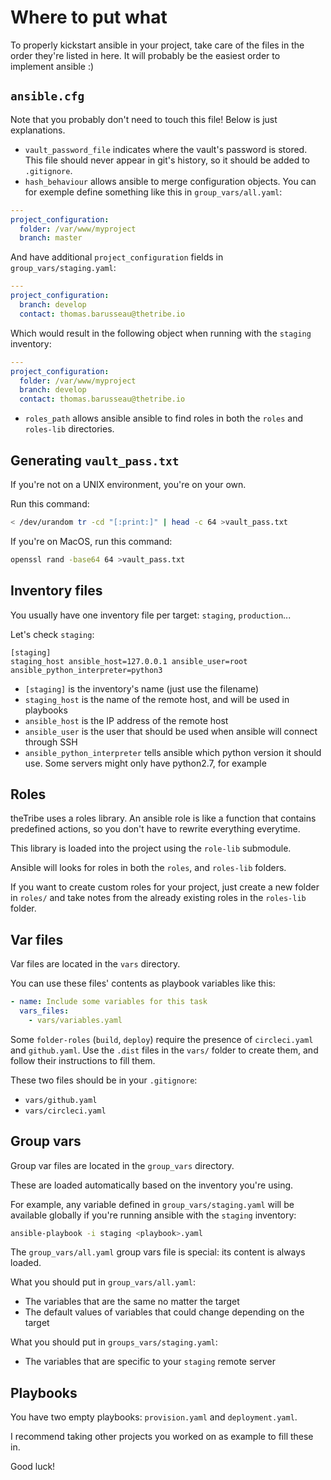 # Where to put what

To properly kickstart ansible in your project, take care of the files in the order
they're listed in here. It will probably be the easiest order to implement ansible :)

## `ansible.cfg`

Note that you probably don't need to touch this file! Below is just explanations.

- `vault_password_file` indicates where the vault's password is stored. This file should never
  appear in git's history, so it should be added to `.gitignore`.
- `hash_behaviour` allows ansible to merge configuration objects. You can for exemple define
  something like this in `group_vars/all.yaml`:
```yaml
---
project_configuration:
  folder: /var/www/myproject
  branch: master
```
  And have additional `project_configuration` fields in `group_vars/staging.yaml`:
```yaml
---
project_configuration:
  branch: develop
  contact: thomas.barusseau@thetribe.io
```
  Which would result in the following object when running with the `staging` inventory:
```yaml
---
project_configuration:
  folder: /var/www/myproject
  branch: develop
  contact: thomas.barusseau@thetribe.io
```
- `roles_path` allows ansible ansible to find roles in both the `roles` and `roles-lib` directories.

## Generating `vault_pass.txt`

If you're not on a UNIX environment, you're on your own.

Run this command:
```bash
< /dev/urandom tr -cd "[:print:]" | head -c 64 >vault_pass.txt
```

If you're on MacOS, run this command:
```bash
openssl rand -base64 64 >vault_pass.txt
```

## Inventory files

You usually have one inventory file per target: `staging`, `production`...

Let's check `staging`:

```
[staging]
staging_host ansible_host=127.0.0.1 ansible_user=root ansible_python_interpreter=python3
```

- `[staging]` is the inventory's name (just use the filename)
- `staging_host` is the name of the remote host, and will be used in playbooks
- `ansible_host` is the IP address of the remote host
- `ansible_user` is the user that should be used when ansible will connect through SSH
- `ansible_python_interpreter` tells ansible which python version it should use. Some
  servers might only have python2.7, for example

## Roles

theTribe uses a roles library. An ansible role is like a function that contains
predefined actions, so you don't have to rewrite everything everytime.

This library is loaded into the project using the `role-lib` submodule.

Ansible will looks for roles in both the `roles`, and `roles-lib` folders.

If you want to create custom roles for your project, just create a new folder in `roles/`
and take notes from the already existing roles in the `roles-lib` folder.

## Var files

Var files are located in the `vars` directory.

You can use these files' contents as playbook variables like this:
```yaml
- name: Include some variables for this task
  vars_files:
    - vars/variables.yaml
```

Some `folder-roles` (`build`, `deploy`) require the presence of `circleci.yaml`
and `github.yaml`. Use the `.dist` files in the `vars/` folder to create them, and
follow their instructions to fill them.

These two files should be in your `.gitignore`:
- `vars/github.yaml`
- `vars/circleci.yaml`

## Group vars

Group var files are located in the `group_vars` directory.

These are loaded automatically based on the inventory you're using.

For example, any variable defined in `group_vars/staging.yaml` will be available
globally if you're running ansible with the `staging` inventory:
```bash
ansible-playbook -i staging <playbook>.yaml
```

The `group_vars/all.yaml` group vars file is special: its content is always loaded.

What you should put in `group_vars/all.yaml`:
- The variables that are the same no matter the target
- The default values of variables that could change depending on the target

What you should put in `groups_vars/staging.yaml`:
- The variables that are specific to your `staging` remote server

## Playbooks

You have two empty playbooks: `provision.yaml` and `deployment.yaml`.

I recommend taking other projects you worked on as example to fill these in.

Good luck!

